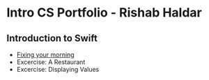 # Intro CS Portfolio - Rishab Haldar

## Introduction to Swift
* [Fixing your morning](https://github.com/Rishab2020/Intro-to-Computer-Science/blob/master/02_Naming.playground/Pages/12-ExerciseMorning.xcplaygroundpage/Contents.swift)
* Excercise: A Restaurant
* Excercise: Displaying Values
